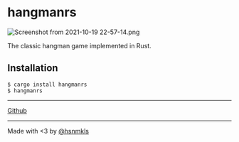 # hangmanrs

![Screenshot from 2021-10-19 22-57-14.png](https://i.imgur.com/i6JEUvl.png)



The classic hangman game implemented in Rust.

## Installation

```
$ cargo install hangmanrs
$ hangmanrs
```
* * *
[Github](https://github.com/hazelnutcloud/hangman-rs)

* * *

Made with <3 by [@hsnmkls](https://twitter.com/hsnmkls)
